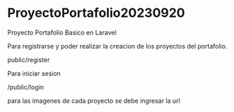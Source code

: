 # ProyectoPortafolio20230920

Proyecto Portafolio Basico en Laravel

Para registrarse y poder realizar la creacion de los proyectos del portafolio.

public/register

Para iniciar sesion

/public/login

para las imagenes de cada proyecto se debe ingresar la url
